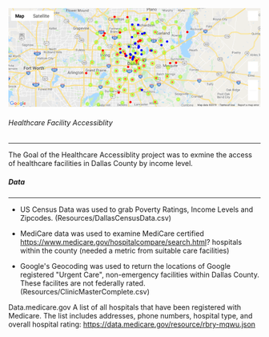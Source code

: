 
![GitHub Logo](/images/HospitalsandUCHeatMap.png)

###### Healthcare Facility Accessiblity
----------------------------
The Goal of the Healthcare Accessiblity project was to exmine the access of healthcare facilities in Dallas County by income level.

##### Data
----------
* US Census Data was used to grab Poverty Ratings, Income Levels and Zipcodes. (Resources/DallasCensusData.csv)

* MediCare data was used to examine MediCare certified https://www.medicare.gov/hospitalcompare/search.html? hospitals within the county (needed a metric from suitable care facilities)

* Google's Geocoding was used to return the locations of Google registered "Urgent Care", non-emergency facilities within Dallas County. These facilites are not federally rated. (Resources/ClinicMasterComplete.csv)


Data.medicare.gov 
A list of all hospitals that have been registered with Medicare. The list includes addresses, phone numbers, hospital type, and overall hospital rating:
https://data.medicare.gov/resource/rbry-mqwu.json

